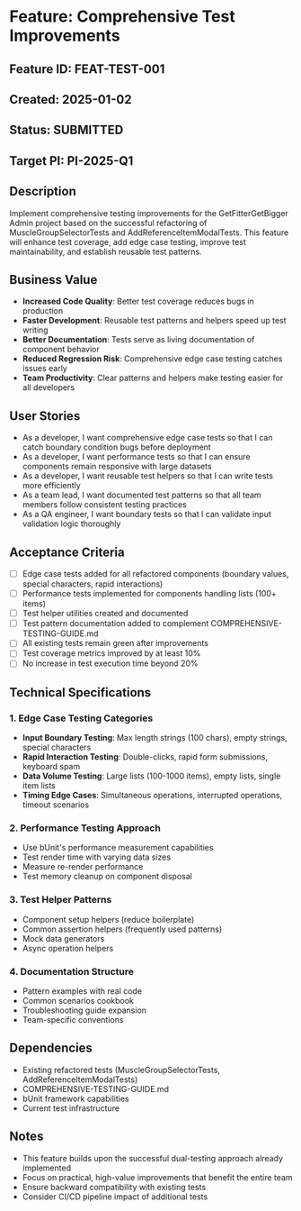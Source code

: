 # Feature: Comprehensive Test Improvements

## Feature ID: FEAT-TEST-001
## Created: 2025-01-02
## Status: SUBMITTED
## Target PI: PI-2025-Q1

## Description
Implement comprehensive testing improvements for the GetFitterGetBigger Admin project based on the successful refactoring of MuscleGroupSelectorTests and AddReferenceItemModalTests. This feature will enhance test coverage, add edge case testing, improve test maintainability, and establish reusable test patterns.

## Business Value
- **Increased Code Quality**: Better test coverage reduces bugs in production
- **Faster Development**: Reusable test patterns and helpers speed up test writing
- **Better Documentation**: Tests serve as living documentation of component behavior
- **Reduced Regression Risk**: Comprehensive edge case testing catches issues early
- **Team Productivity**: Clear patterns and helpers make testing easier for all developers

## User Stories
- As a developer, I want comprehensive edge case tests so that I can catch boundary condition bugs before deployment
- As a developer, I want performance tests so that I can ensure components remain responsive with large datasets
- As a developer, I want reusable test helpers so that I can write tests more efficiently
- As a team lead, I want documented test patterns so that all team members follow consistent testing practices
- As a QA engineer, I want boundary tests so that I can validate input validation logic thoroughly

## Acceptance Criteria
- [ ] Edge case tests added for all refactored components (boundary values, special characters, rapid interactions)
- [ ] Performance tests implemented for components handling lists (100+ items)
- [ ] Test helper utilities created and documented
- [ ] Test pattern documentation added to complement COMPREHENSIVE-TESTING-GUIDE.md
- [ ] All existing tests remain green after improvements
- [ ] Test coverage metrics improved by at least 10%
- [ ] No increase in test execution time beyond 20%

## Technical Specifications

### 1. Edge Case Testing Categories
- **Input Boundary Testing**: Max length strings (100 chars), empty strings, special characters
- **Rapid Interaction Testing**: Double-clicks, rapid form submissions, keyboard spam
- **Data Volume Testing**: Large lists (100-1000 items), empty lists, single item lists
- **Timing Edge Cases**: Simultaneous operations, interrupted operations, timeout scenarios

### 2. Performance Testing Approach
- Use bUnit's performance measurement capabilities
- Test render time with varying data sizes
- Measure re-render performance
- Test memory cleanup on component disposal

### 3. Test Helper Patterns
- Component setup helpers (reduce boilerplate)
- Common assertion helpers (frequently used patterns)
- Mock data generators
- Async operation helpers

### 4. Documentation Structure
- Pattern examples with real code
- Common scenarios cookbook
- Troubleshooting guide expansion
- Team-specific conventions

## Dependencies
- Existing refactored tests (MuscleGroupSelectorTests, AddReferenceItemModalTests)
- COMPREHENSIVE-TESTING-GUIDE.md
- bUnit framework capabilities
- Current test infrastructure

## Notes
- This feature builds upon the successful dual-testing approach already implemented
- Focus on practical, high-value improvements that benefit the entire team
- Ensure backward compatibility with existing tests
- Consider CI/CD pipeline impact of additional tests
